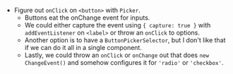 - Figure out `onClick` on `<button>` with `Picker`.
  + Buttons eat the onChange event for inputs.
  + We could either capture the event using `{ capture: true }` with `addEventListener` on `<label>` or throw an `onClick` to options.
  + Another option is to have a `ButtonPickerSelector`, but I don't like that if we can do it all in a single component.
  + Lastly, we could throw an `onClick` or `onChange` out that does `new ChangeEvent()` and somehow configures it for `'radio'` or `'checkbox'`.
